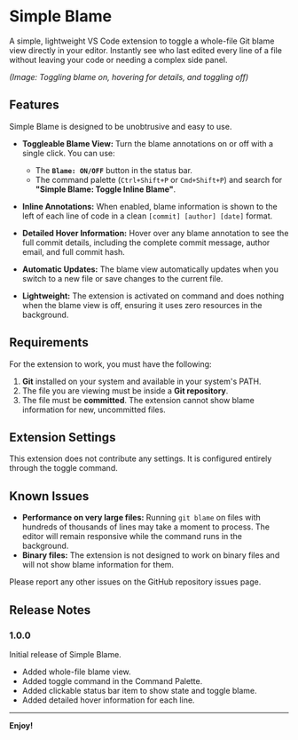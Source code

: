 # Simple Blame

A simple, lightweight VS Code extension to toggle a whole-file Git blame view directly in your editor. Instantly see who last edited every line of a file without leaving your code or needing a complex side panel.



*(Image: Toggling blame on, hovering for details, and toggling off)*

## Features

Simple Blame is designed to be unobtrusive and easy to use.

*   **Toggleable Blame View:** Turn the blame annotations on or off with a single click. You can use:
    *   The **`Blame: ON/OFF`** button in the status bar.
    *   The command palette (`Ctrl+Shift+P` or `Cmd+Shift+P`) and search for **"Simple Blame: Toggle Inline Blame"**.

*   **Inline Annotations:** When enabled, blame information is shown to the left of each line of code in a clean `[commit] [author] [date]` format.

*   **Detailed Hover Information:** Hover over any blame annotation to see the full commit details, including the complete commit message, author email, and full commit hash.

*   **Automatic Updates:** The blame view automatically updates when you switch to a new file or save changes to the current file.

*   **Lightweight:** The extension is activated on command and does nothing when the blame view is off, ensuring it uses zero resources in the background.

## Requirements

For the extension to work, you must have the following:

1.  **Git** installed on your system and available in your system's PATH.
2.  The file you are viewing must be inside a **Git repository**.
3.  The file must be **committed**. The extension cannot show blame information for new, uncommitted files.

## Extension Settings

This extension does not contribute any settings. It is configured entirely through the toggle command.

## Known Issues

*   **Performance on very large files:** Running `git blame` on files with hundreds of thousands of lines may take a moment to process. The editor will remain responsive while the command runs in the background.
*   **Binary files:** The extension is not designed to work on binary files and will not show blame information for them.

Please report any other issues on the GitHub repository issues page.

## Release Notes

### 1.0.0

Initial release of Simple Blame.
*   Added whole-file blame view.
*   Added toggle command in the Command Palette.
*   Added clickable status bar item to show state and toggle blame.
*   Added detailed hover information for each line.

---

**Enjoy!**